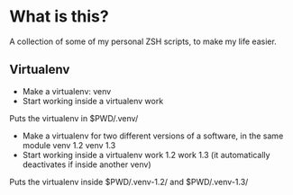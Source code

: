 What is this?
=============

A collection of some of my personal ZSH scripts, to make my life easier.


Virtualenv
----------

- Make a virtualenv:
    venv
- Start working inside a virtualenv
    work

Puts the virtualenv in $PWD/.venv/

- Make a virtualenv for two different versions of a software, in the same module
    venv 1.2
    venv 1.3
- Start working inside a virtualenv
    work 1.2
    work 1.3 (it automatically deactivates if inside another venv)

Puts the virtualenv inside $PWD/.venv-1.2/ and $PWD/.venv-1.3/
